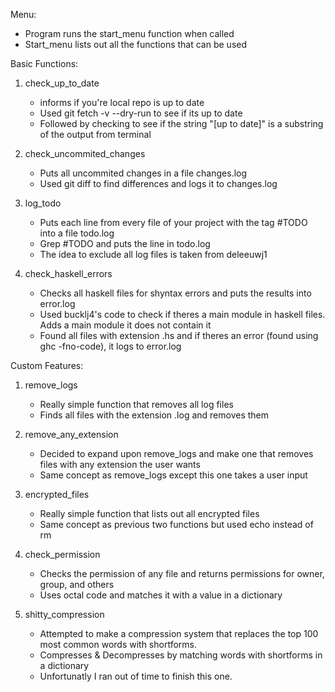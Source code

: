 Menu:
- Program runs the start_menu function when called
- Start_menu lists out all the functions that can be used

Basic Functions:
1. check_up_to_date
	- informs if you're local repo is up to date
	- Used git fetch -v --dry-run to see if its up to date
	- Followed by checking to see if the string "[up to date]" is a substring of the output from terminal

2. check_uncommited_changes
	- Puts all uncommited changes in a file changes.log
	- Used git diff to find differences and logs it to changes.log

3. log_todo
	- Puts each line from every file of your project with the tag #TODO into a file todo.log
	- Grep #TODO and puts the line in todo.log
	- The idea to exclude all log files is taken from deleeuwj1

4. check_haskell_errors
	- Checks all haskell files for shyntax errors and puts the results into error.log
	- Used bucklj4's code to check if theres a main module in haskell files. Adds a main module it does not contain it
	- Found all files with extension .hs and if theres an error (found using ghc -fno-code), it logs to error.log

Custom Features:
1. remove_logs
	- Really simple function that removes all log files
	- Finds all files with the extension .log and removes them

2. remove_any_extension
	- Decided to expand upon remove_logs and make one that removes files with any extension the user wants
	- Same concept as remove_logs except this one takes a user input 

3. encrypted_files
	- Really simple function that lists out all encrypted files
	- Same concept as previous two functions but used echo instead of rm

4. check_permission
	- Checks the permission of any file and returns permissions for owner, group, and others
	- Uses octal code and matches it with a value in a dictionary 

5. shitty_compression
	- Attempted to make a compression system that replaces the top 100 most common words with shortforms.
	- Compresses & Decompresses by matching words with shortforms in a dictionary
	- Unfortunatly I ran out of time to finish this one.

